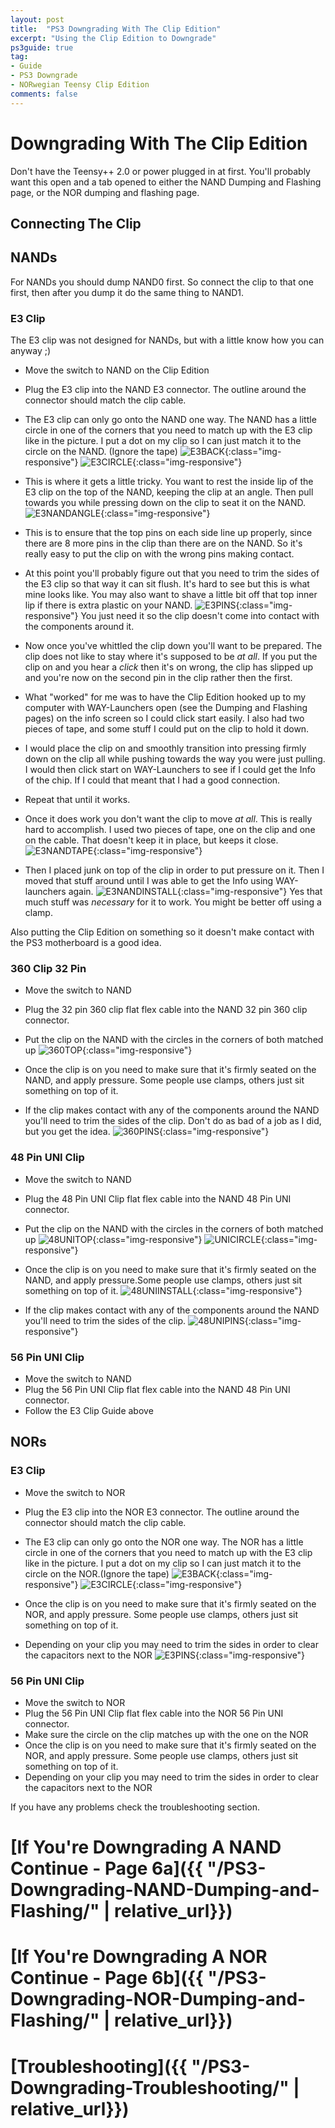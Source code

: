 ```yaml
---
layout: post
title:  "PS3 Downgrading With The Clip Edition"
excerpt: "Using the Clip Edition to Downgrade"
ps3guide: true
tag:
- Guide
- PS3 Downgrade
- NORwegian Teensy Clip Edition
comments: false
---
```

# Downgrading With The Clip Edition

Don't have the Teensy++ 2.0 or power plugged in at first.
You'll probably want this open and a tab opened to either the NAND Dumping and Flashing page, or the NOR dumping and flashing page.

## Connecting The Clip

## NANDs

For NANDs you should dump NAND0 first. So connect the clip to that one first, then after you dump it do the same thing to NAND1.

### E3 Clip

The E3 clip was not designed for NANDs, but with a little know how you can anyway ;)

* Move the switch to NAND on the Clip Edition
* Plug the E3 clip into the NAND E3 connector. The outline around the connector should match the clip cable.
* The E3 clip can only go onto the NAND one way. The NAND has a little circle in one of the corners that you need to match up with the E3 clip like in the picture. I put a dot on my clip so I can just match it to the circle on the NAND. (Ignore the tape)
![E3BACK](/assets/img/E3BACK.jpg){:class="img-responsive"}
![E3CIRCLE](/assets/img/E3CIRCLE.jpg){:class="img-responsive"}

* This is where it gets a little tricky. You want to rest the inside lip of the E3 clip on the top of the NAND, keeping the clip at an angle. Then pull towards you while pressing down on the clip to seat it on the NAND.
![E3NANDANGLE](/assets/img/E3NANDANGLE.jpg){:class="img-responsive"}

* This is to ensure that the top pins on each side line up properly, since there are 8 more pins in the clip than there are on the NAND. So it's really easy to put the clip on with the wrong pins making contact.

* At this point you'll probably figure out that you need to trim the sides of the E3 clip so that way it can sit flush. It's hard to see but this is what mine looks like. You may also want to shave a little bit off that top inner lip if there is extra plastic on your NAND.
![E3PINS](/assets/img/E3PINS.jpg){:class="img-responsive"}
You just need it so the clip doesn't come into contact with the components around it.

* Now once you've whittled the clip down you'll want to be prepared. The clip does not like to stay where it's supposed to be *at all*. If you put the clip on and you hear a *click* then it's on wrong, the clip has slipped up and you're now on the second pin in the clip rather then the first.

* What "worked" for me was to have the Clip Edition hooked up to my computer with WAY-Launchers open (see the Dumping and Flashing pages) on the info screen so I could click start easily. I also had two pieces of tape, and some stuff I could put on the clip to hold it down.

* I would place the clip on and smoothly transition into pressing firmly down on the clip all while pushing towards the way you were just pulling. I would then click start on WAY-Launchers to see if I could get the Info of the chip. If I could that meant that I had a good connection.

* Repeat that until it works.

* Once it does work you don't want the clip to move *at all*. This is really hard to accomplish. I used two pieces of tape, one on the clip and one on the cable. That doesn't keep it in place, but keeps it close.
![E3NANDTAPE](/assets/img/E3NANDTAPE.jpg){:class="img-responsive"}

* Then I placed junk on top of the clip in order to put pressure on it. Then I moved that stuff around until I was able to get the Info using WAY-launchers again.
![E3NANDINSTALL](/assets/img/E3NANDINSTALL.jpg){:class="img-responsive"}
Yes that much stuff was *necessary* for it to work. You might be better off using a clamp.

Also putting the Clip Edition on something so it doesn't make contact with the PS3 motherboard is a good idea.

### 360 Clip 32 Pin

* Move the switch to NAND

* Plug the 32 pin 360 clip flat flex cable into the NAND 32 pin 360 clip connector.

* Put the clip on the NAND with the circles in the corners of both matched up
![360TOP](/assets/img/360TOP.jpg){:class="img-responsive"}

* Once the clip is on you need to make sure that it's firmly seated on the NAND, and apply pressure. Some people use clamps, others just sit something on top of it.

* If the clip makes contact with any of the components around the NAND you'll need to trim the sides of the clip. Don't do as bad of a job as I did, but you get the idea.
![360PINS](/assets/img/360PINS.jpg){:class="img-responsive"}

### 48 Pin UNI Clip

* Move the switch to NAND

* Plug the 48 Pin UNI Clip flat flex cable into the NAND 48 Pin UNI connector.

* Put the clip on the NAND with the circles in the corners of both matched up
![48UNITOP](/assets/img/48UNITOP.jpg){:class="img-responsive"}
![UNICIRCLE](/assets/img/UNICIRCLE.jpg){:class="img-responsive"}

* Once the clip is on you need to make sure that it's firmly seated on the NAND, and apply pressure.Some people use clamps, others just sit something on top of it.
![48UNIINSTALL](/assets/img/48UNIINSTALL.jpg){:class="img-responsive"}

* If the clip makes contact with any of the components around the NAND you'll need to trim the sides of the clip.
![48UNIPINS](/assets/img/48UNIPINS.jpg){:class="img-responsive"}

### 56 Pin UNI Clip

* Move the switch to NAND
* Plug the 56 Pin UNI Clip flat flex cable into the NAND 48 Pin UNI connector.
* Follow the E3 Clip Guide above

## NORs
### E3 Clip

* Move the switch to NOR

* Plug the E3 clip into the NOR E3 connector. The outline around the connector should match the clip cable.

* The E3 clip can only go onto the NOR one way. The NOR has a little circle in one of the corners that you need to match up with the E3 clip like in the picture. I put a dot on my clip so I can just match it to the circle on the NOR.(Ignore the tape)
![E3BACK](/assets/img/E3BACK.jpg){:class="img-responsive"}
![E3CIRCLE](/assets/img/E3CIRCLE.jpg){:class="img-responsive"}

* Once the clip is on you need to make sure that it's firmly seated on the NOR, and apply pressure. Some people use clamps, others just sit something on top of it.

* Depending on your clip you may need to trim the sides in order to clear the capacitors next to the NOR
![E3PINS](/assets/img/E3PINS.jpg){:class="img-responsive"}

### 56 Pin UNI Clip

* Move the switch to NOR
* Plug the 56 Pin UNI Clip flat flex cable into the NOR 56 Pin UNI connector.
* Make sure the circle on the clip matches up with the one on the NOR
* Once the clip is on you need to make sure that it's firmly seated on the NOR, and apply pressure. Some people use clamps, others just sit something on top of it.
* Depending on your clip you may need to trim the sides in order to clear the capacitors next to the NOR

If you have any problems check the troubleshooting section.

# [If You're Downgrading A NAND Continue - Page 6a]({{ "/PS3-Downgrading-NAND-Dumping-and-Flashing/" | relative_url}})
# [If You're Downgrading A NOR Continue - Page 6b]({{ "/PS3-Downgrading-NOR-Dumping-and-Flashing/" | relative_url}})
# [Troubleshooting]({{ "/PS3-Downgrading-Troubleshooting/" | relative_url}})
